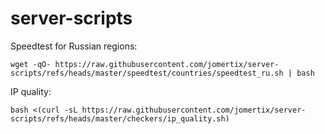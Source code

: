 # server-scripts

Speedtest for Russian regions:
```
wget -qO- https://raw.githubusercontent.com/jomertix/server-scripts/refs/heads/master/speedtest/countries/speedtest_ru.sh | bash
```

IP quality:
```
bash <(curl -sL https://raw.githubusercontent.com/jomertix/server-scripts/refs/heads/master/checkers/ip_quality.sh)
```
